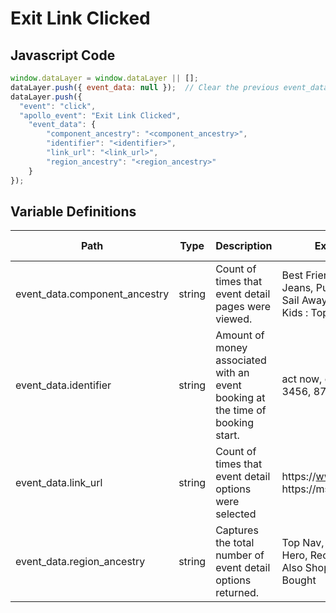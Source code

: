 # Exit Link Clicked

### 

## Javascript Code
```js
window.dataLayer = window.dataLayer || [];
dataLayer.push({ event_data: null });  // Clear the previous event_data object.
dataLayer.push({
  "event": "click",
  "apollo_event": "Exit Link Clicked",
    "event_data": {
        "component_ancestry": "<component_ancestry>",
        "identifier": "<identifier>",
        "link_url": "<link_url>",
        "region_ancestry": "<region_ancestry>"
    }
});
```

## Variable Definitions

|Path|Type|Description|Example|Pattern|Min Length|Max Length|Minimum|Maximum|Multiple Of|
| --- | --- | --- | --- | --- | --- | --- | --- | --- | --- |
|event_data.component_ancestry|string|Count of times that event detail pages were viewed.|Best Friends - Best Jeans, Puppy Love, Sail Away, Mens, Kids, Kids : Tops|||||||
|event_data.identifier|string|Amount of money associated with an event booking at the time of booking start.|act now, cancel, ok, 3456, 8765|||||||
|event_data.link_url|string|Count of times that event detail options were selected|https:\/\/www.usda.gov. https:\/\/msnbc.com|||||||
|event_data.region_ancestry|string|Captures the total number of event detail options returned.|Top Nav, Footer Nav, Hero, Recommended, Also Shopped, Also Bought|||||||




